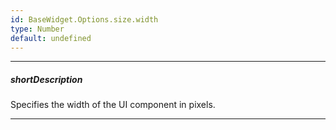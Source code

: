 ```yaml
---
id: BaseWidget.Options.size.width
type: Number
default: undefined
---
```

---
##### shortDescription
Specifies the width of the UI component in pixels.

---
